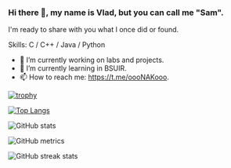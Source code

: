 ### Hi there 👋, my name is Vlad, but you can call me "Sam".
I'm ready to share with you what I once did or found.

Skills: C / C++ / Java / Python

- 🔭 I’m currently working on labs and projects. 
- 🌱 I’m currently learning in BSUIR. 
- 📫 How to reach me: https://t.me/oooNAKooo. 

[![trophy](https://github-profile-trophy.vercel.app/?username=oooNAKooo)](https://github.com/ryo-ma/github-profile-trophy)

[![Top Langs](https://github-readme-stats.vercel.app/api/top-langs/?username=oooNAKooo)](https://github.com/anuraghazra/github-readme-stats)

![GitHub stats](https://github-readme-stats.vercel.app/api?username=oooNAKooo&show_icons=true)  

![GitHub metrics](https://metrics.lecoq.io/oooNAKooo)  

![GitHub streak stats](https://streak-stats.demolab.com/?user=oooNAKooo)  


